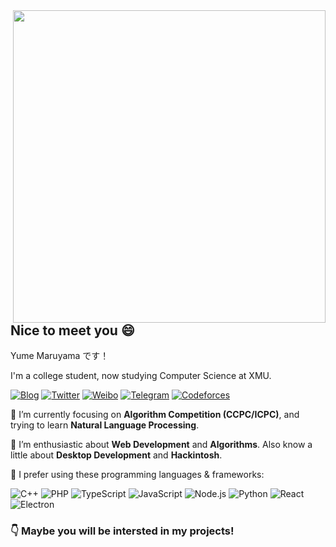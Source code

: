 <a href="https://github.com/syfxlin?tab=repositories">
  <img align="right" src="https://github-readme-stats.vercel.app/api?username=kirainmoe&show_icons=true&hide_border=true&hide_rank=true&card_width=100" width="500px" />
</a>

## Nice to meet you 😄

Yume Maruyama  です！

I'm a college student, now studying Computer Science at XMU.

[![Blog](https://img.shields.io/badge/-kirainmoe.com-4B8BF5?style=flat-square&logo=Blogger&logoColor=fff)](https://kirainmoe.com)
[![Twitter](https://img.shields.io/badge/-@__yume__maruyama-1DA1F2?style=flat-square&logo=Twitter&logoColor=fff)](https://twitter.com/_yume_maruyama_)
[![Weibo](https://img.shields.io/badge/-weibo.com/returnnnn-E6162D?style=flat-square&logo=sina-weibo&logoColor=fff)](https://weibo.com/returnnnn)
[![Telegram](https://img.shields.io/badge/-@yume__maruyama-2CA5E0?style=flat-square&logo=Telegram&logoColor=fff)](https://t.me/yume_maruyama)
[![Codeforces](https://img.shields.io/badge/-@kirainmoe-269539?style=flat-square&logo=codeforces&logoColor=fff)](https://codeforces.com/profile/kirainmoe)


🔭 I’m currently focusing on **Algorithm Competition (CCPC/ICPC)**, and trying to learn **Natural Language Processing**.

🌱 I’m enthusiastic about **Web Development** and **Algorithms**. Also know a little about **Desktop Development** and **Hackintosh**.

🌈 I prefer using these programming languages & frameworks:

 ![C++](https://img.shields.io/badge/-C++-00599C?style=flat-square&logo=PHP&logoColor=fff) 
 ![PHP](https://img.shields.io/badge/-PHP-777BB4?style=flat-square&logo=PHP&logoColor=fff) 
 ![TypeScript](https://img.shields.io/badge/-TypeScript-007ACC?style=flat-square&logo=TypeScript&logoColor=fff) 
 ![JavaScript](https://img.shields.io/badge/-JavaScript-F7DF1E?style=flat-square&logo=JavaScript&logoColor=000)
 ![Node.js](https://img.shields.io/badge/-Node.js-339933?style=flat-square&logo=Node.js&logoColor=fff)
 ![Python](https://img.shields.io/badge/-Python-3776AB?style=flat-square&logo=Python&logoColor=fff)
 ![React](https://img.shields.io/badge/-React-61DAFB?style=flat-square&logo=React&logoColor=fff)
 ![Electron](https://img.shields.io/badge/-Electron-47848F?style=flat-square&logo=Electron&logoColor=fff)
 
 ### 👇 Maybe you will be intersted in my projects!
